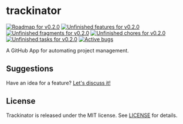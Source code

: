 # trackinator

[![Roadmap for v0.2.0][badge-roadmap]][roadmap]
[![Unfinished features for v0.2.0][badge-features]][features]
[![Unfinished fragments for v0.2.0][badge-fragments]][fragments]
[![Unfinished chores for v0.2.0][badge-chores]][chores]
[![Unfinished tasks for v0.2.0][badge-tasks]][tasks]
[![Active bugs][badge-bugs]][bugs]

A GitHub App for automating project management.

## Suggestions

Have an idea for a feature? [Let's discuss it!][suggestions]

## License

Trackinator is released under the MIT license. See [LICENSE][license] for details.

<!-- LINKS -->

[roadmap]: https://github.com/icorbrey/trackinator/issues/14 "View the current roadmap for icorbrey/trackinator"
[license]: https://github.com/icorbrey/trackinator/blob/master/LICENSE "View the license for icorbrey/trackinator"
[bugs]: https://github.com/icorbrey/trackinator/issues?q=is%3Aopen+is%3Aissue+label%3Abug "View open bugs in icorbrey/trackinator"
[suggestions]: https://github.com/icorbrey/trackinator/discussions/categories/ideas "View suggested features for icorbrey/trackinator"
[tasks]: https://github.com/icorbrey/trackinator/issues?q=is%3Aopen+is%3Aissue+label%3Atask+milestone%3Av0.2.0 "View in-progress tasks in icorbrey/trackinator"
[chores]: https://github.com/icorbrey/trackinator/issues?q=is%3Aopen+is%3Aissue+label%3Achore+milestone%3Av0.2.0 "View in-progress chores in icorbrey/trackinator"
[features]: https://github.com/icorbrey/trackinator/issues?q=is%3Aopen+is%3Aissue+label%3Afeature+milestone%3Av0.2.0 "View in-progress features in icorbrey/trackinator"
[fragments]: https://github.com/icorbrey/trackinator/issues?q=is%3Aopen+is%3Aissue+label%3Afragment+milestone%3Av0.2.0 "View in-progress fragments in icorbrey/trackinator"

<!-- BADGES -->

[badge-bugs]: https://img.shields.io/github/issues-search/icorbrey/trackinator?color=%23FF0000&label=bugs&query=is%3Aopen%20is%3Aissue%20label%3Abug&style=flat-square

[badge-tasks]: https://img.shields.io/github/issues-search/icorbrey/trackinator?color=%23BBBB00&label=tasks&query=is%3Aopen%20label%3Atask%20milestone%3Av0.2.0&style=flat-square
[badge-chores]: https://img.shields.io/github/issues-search/icorbrey/trackinator?color=%23FFFF00&label=chores&query=is%3Aopen%20is%3Aissue%20label%3Achore%20milestone%3Av0.2.0&style=flat-square
[badge-features]: https://img.shields.io/github/issues-search/icorbrey/trackinator?color=%230088FF&label=features&query=is%3Aopen%20is%3Aissue%20label%3Afeature%20milestone%3Av0.2.0&style=flat-square
[badge-fragments]: https://img.shields.io/github/issues-search/icorbrey/trackinator?color=%230044FF&label=fragments&query=is%3Aopen%20label%3Afragment%20milestone%3Av0.2.0&style=flat-square
[badge-roadmap]: https://img.shields.io/github/milestones/progress-percent/icorbrey/trackinator/2?color=%23008888&style=flat-square
